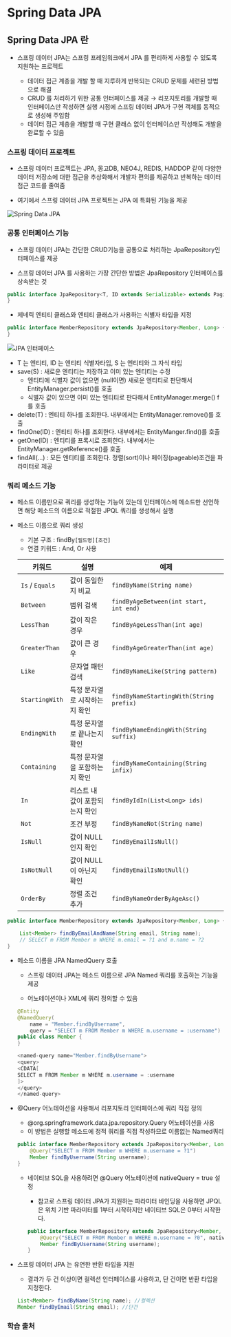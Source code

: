 # Spring Data JPA

## Spring Data JPA 란

- 스프링 데이터 JPA는 스프링 프레임워크에서 JPA 를 편리하게 사용할 수 있도록 지원하는 프로젝트

    - 데이터 접근 계층을 개발 할 때 지루하게 반복되는 CRUD  문제를 세련된 방법으로 해결
    - CRUD 를 처리하기 위한 공통 인터페이스를 제공 → 리포지토리를 개발할 때 인터페이스만 작성하면 실행 시점에 스프링 데이터 JPA가 구현 객체를 동적으로 생성해 주입함
    - 데이터 접근 계층을 개발할 때 구현 클래스 없이 인터페이스만 작성해도 개발을 완료할 수 있음

### 스프링 데이터 프로젝트

- 스프링 데이터 프로젝트는 JPA, 몽고DB, NEO4J, REDIS, HADDOP 같이 다양한 데이터 저장소에 대한 접근을 추상화해서 개발자 편의를 제공하고 반복하는 데이터 접근 코드를 줄여줌

- 여기에서 스프링 데이터 JPA 프로젝트는 JPA 에 특화된 기능을 제공

![Spring Data JPA](https://springular.wordpress.com/wp-content/uploads/2017/10/spring-data.png)

### 공통 인터페이스 기능

- 스프링 데이터 JPA는 간단한 CRUD기능을 공통으로 처리하는 JpaRepository인터페이스를 제공

- 스프링 데이터 JPA 를 사용하는 가장 간단한 방법은 JpaRepository 인터페이스를 상속받는 것

```java
public interface JpaRepository<T, ID extends Serializable> extends PagingAndSortingRepository<T, ID> {
}
```

- 제네릭 엔티티 클래스와 엔티티 클래스가 사용하는 식별자 타입을 지정
```java
public interface MemberRepository extends JpaRepository<Member, Long> {
}
```

![JPA 인터페이스](https://github.com/user-attachments/assets/5f44deb7-6190-43b6-a959-d5e914a2d57e)

- T 는 엔티티, ID 는 엔티티 식별자타입, S 는 엔티티와 그 자식 타입
- save(S) : 새로운 엔티티는 저장하고 이미 있는 엔티티는 수정
    - 엔티티에 식별자 값이 없으면 (null이면) 새로운 엔티티로 판단해서 EntityManager.persist()를 호출
    - 식별자 값이 있으면 이미 있는 엔티티로 판다해서 EntityManager.merge()  f를 호출
- delete(T) : 엔티티 하나를 조회한다. 내부에서는 EntityManager.remove()를 호출
- findOne(ID) : 엔티티 하나를 조회한다. 내부에서는 EntityManger.find()를 호출
- getOne(ID) : 엔티티를 프록시로 조회한다. 내부에서는 EntityManager.getReference()를 호출
- findAll(…) : 모든 엔티티를 조회한다. 정렬(sort)이나 페이징(pageable)조건을 파라미터로 제공

### 쿼리 메소드 기능

- 메소드 이름만으로 쿼리를 생성하는 기능이 있는데 인터페이스에 메소드만 선언하면 해당 메소드의 이름으로 적절한 JPQL 쿼리를 생성해서 실행

- 메소드 이름으로 쿼리 생성
    - 기본 구조 : findBy`[필드명][조건]`
    - 연결 키워드 : And, Or 사용
    
    | **키워드** | **설명** | **예제** |
    | --- | --- | --- |
    | `Is` / `Equals` | 값이 동일한지 비교 | `findByName(String name)` |
    | `Between` | 범위 검색 | `findByAgeBetween(int start, int end)` |
    | `LessThan` | 값이 작은 경우 | `findByAgeLessThan(int age)` |
    | `GreaterThan` | 값이 큰 경우 | `findByAgeGreaterThan(int age)` |
    | `Like` | 문자열 패턴 검색 | `findByNameLike(String pattern)` |
    | `StartingWith` | 특정 문자열로 시작하는지 확인 | `findByNameStartingWith(String prefix)` |
    | `EndingWith` | 특정 문자열로 끝나는지 확인 | `findByNameEndingWith(String suffix)` |
    | `Containing` | 특정 문자열을 포함하는지 확인 | `findByNameContaining(String infix)` |
    | `In` | 리스트 내 값이 포함되는지 확인 | `findByIdIn(List<Long> ids)` |
    | `Not` | 조건 부정 | `findByNameNot(String name)` |
    | `IsNull` | 값이 NULL인지 확인 | `findByEmailIsNull()` |
    | `IsNotNull` | 값이 NULL이 아닌지 확인 | `findByEmailIsNotNull()` |
    | `OrderBy` | 정렬 조건 추가 | `findByNameOrderByAgeAsc()` |

```java
public interface MemberRepository extends JpaRepository<Member, Long> {

	List<Member> findByEmailAndName(String email, String name);
	// SELECT m FROM Member m WHERE m.email = ?1 and m.name = ?2
}
```

- 메소드 이름을 JPA NamedQuery 호출
    
    - 스프링 데이터 JPA는 메소드 이름으로 JPA  Named 쿼리를 호출하는 기능을 제공
    
    - 어노테이션이나 XML에 쿼리 정의할 수 있음
    
    ```java
    @Entity
    @NamedQuery(
    	name = "Member.findByUsername",
    	query = "SELECT m FROM Member m WHERE m.username = :username")
    public class Member {
    }
    ```
    
    ```java
    <named-query name="Member.findByUsername">
    <query>
    <CDATA[
    SELECT m FROM Member m WHERE m.username = :username
    ]>
    </query>
    </named-query>
    ```
    
- @Query 어노테이션을 사용해서 리포지토리 인터페이스에 쿼리 직접 정의
    
    - @org.springframework.data.jpa.repository.Query 어노테이션을 사용
    - 이 방법은 실행할 메소드에 정적 쿼리를 직접 작성하므로 이름없는 Named쿼리
    
    ```java
    public interface MemberRepository extends JpaRepository<Member, Long> {
    	@Query("SELECT m FROM Member m WHERE m.username = ?1")
    	Member findByUsername(String username);
    }
    ```
    
    - 네이티브 SQL을 사용하려면 @Query 어노테이션에 nativeQuery = true 설정
        
        - 참고로 스프링 데이터 JPA가 지원하는 파라미터 바인딩을 사용하면 JPQL은 위치 기반 파라미터를 1부터 시작하지만 네이티브 SQL은 0부터 시작한다.
        
        ```java
        public interface MemberRepository extends JpaRepository<Member, Long> {
        	@Query("SELECT m FROM Member m WHERE m.username = ?0", nativeQuery = true)
        	Member findByUsername(String username);
        }
        ```
        
- 스프링 데이터 JPA 는 유연한 반환 타입을 지원
    
    - 결과가 두 건 이상이면 컬렉션 인터페이스를 사용하고, 단 건이면 반환 타입을 지정한다.
    
    ```java
    List<Member> findByName(String name); //컬렉션
    Member findByEmail(String email); //단건
    ```

### 학습 출처

